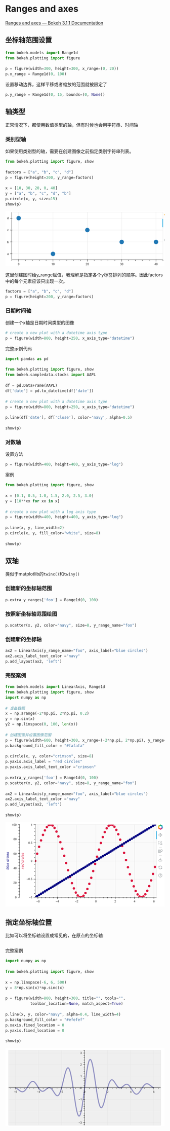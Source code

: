 # Ranges and axes

[Ranges and axes — Bokeh 3.1.1 Documentation](https://docs.bokeh.org/en/latest/docs/user_guide/basic/axes.html)

## 坐标轴范围设置

```python
from bokeh.models import Range1d
from bokeh.plotting import figure

p = figure(width=300, height=300, x_range=(0, 20))
p.x_range = Range1d(0, 100)
```

设置移动边界，这样平移或者缩放的范围就被限定了

```python
p.y_range = Range1d(0, 15, bounds=(0, None))
```

## 轴类型

正常情况下，都使用数值类型的轴，但有时候也会用字符串、时间轴

### 类别型轴

如果使用类别型的轴，需要在创建图像之前指定类别字符串列表。

```python
from bokeh.plotting import figure, show

factors = ["a", "b", "c", "d"]
p = figure(height=200, y_range=factors)

x = [10, 30, 20, 0, 40]
y = ["a", "b", "c", "d", "b"]
p.circle(x, y, size=15)
show(p)
```

![image-20230519155912799](images/image-20230519155912799.png)

这里创建图时给y_range赋值，我理解是指定各个y标签排列的顺序。因此factors中的每个元素应该只出现一次。

```python
factors = ["a", "b", "c", "d"]
p = figure(height=200, y_range=factors)
```



### 日期时间轴

创建一个x轴是日期时间类型的图像

```python
# create a new plot with a datetime axis type
p = figure(width=800, height=250, x_axis_type="datetime")
```

完整示例代码

```python
import pandas as pd

from bokeh.plotting import figure, show
from bokeh.sampledata.stocks import AAPL

df = pd.DataFrame(AAPL)
df['date'] = pd.to_datetime(df['date'])

# create a new plot with a datetime axis type
p = figure(width=800, height=250, x_axis_type="datetime")

p.line(df['date'], df['close'], color='navy', alpha=0.5)

show(p)
```

### 对数轴

设置方法

```python
p = figure(width=400, height=400, y_axis_type="log")
```

案例

```python
from bokeh.plotting import figure, show

x = [0.1, 0.5, 1.0, 1.5, 2.0, 2.5, 3.0]
y = [10**xx for xx in x]

# create a new plot with a log axis type
p = figure(width=400, height=400, y_axis_type="log")

p.line(x, y, line_width=2)
p.circle(x, y, fill_color="white", size=8)

show(p)
```

## 双轴

类似于matplotlib的`twinx()`和`twiny()`

### 创建新的坐标轴范围

```python
p.extra_y_ranges['foo'] = Range1d(0, 100)
```

### 按照新坐标轴范围绘图

```python
p.scatter(x, y2, color="navy", size=8, y_range_name="foo")
```

### 创建新的坐标轴

```python
ax2 = LinearAxis(y_range_name="foo", axis_label="blue circles")
ax2.axis_label_text_color ="navy"
p.add_layout(ax2, 'left')
```

### 完整案例

```python
from bokeh.models import LinearAxis, Range1d
from bokeh.plotting import figure, show
import numpy as np

# 准备数据
x = np.arange(-2*np.pi, 2*np.pi, 0.2)
y = np.sin(x)
y2 = np.linspace(0, 100, len(x))

# 创建图像并设置图像范围
p = figure(width=600, height=300, x_range=(-2*np.pi, 2*np.pi), y_range=(-1, 1))
p.background_fill_color = "#fafafa"

p.circle(x, y, color="crimson", size=8)
p.yaxis.axis_label = "red circles"
p.yaxis.axis_label_text_color ="crimson"

p.extra_y_ranges['foo'] = Range1d(0, 100)
p.scatter(x, y2, color="navy", size=8, y_range_name="foo")

ax2 = LinearAxis(y_range_name="foo", axis_label="blue circles")
ax2.axis_label_text_color ="navy"
p.add_layout(ax2, 'left')

show(p)
```

![image-20230519160927186](images/image-20230519160927186.png)

## 指定坐标轴位置

比如可以将坐标轴设置成常见的，在原点的坐标轴

```python
```

完整案例

```python
import numpy as np

from bokeh.plotting import figure, show

x = np.linspace(-6, 6, 500)
y = 8*np.sin(x)*np.sinc(x)

p = figure(width=800, height=300, title="", tools="",
           toolbar_location=None, match_aspect=True)

p.line(x, y, color="navy", alpha=0.4, line_width=4)
p.background_fill_color = "#efefef"
p.xaxis.fixed_location = 0
p.yaxis.fixed_location = 0

show(p)
```

![image-20230519161451975](images/image-20230519161451975.png)